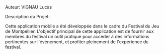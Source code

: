 Auteur: VIGNAU Lucas

Description du Projet:

Cette application mobile a été développée dans le cadre du Festival du Jeu de Montpellier. 
L'objectif principal de cette application est de fournir aux membres du festival un outil pratique pour accéder à des informations pertinentes sur l'événement, 
et profiter pleinement de l'expérience du festival.
